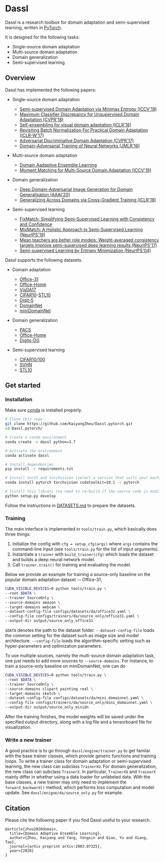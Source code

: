 # Dassl

Dassl is a research toolbox for domain adaptation and semi-supervised learning, written in [PyTorch](https://pytorch.org).

It is designed for the following tasks:

- Single-source domain adaptation
- Multi-source domain adaptation
- Domain generalization
- Semi-supervised learning

## Overview

Dassl has implemented the following papers:

- Single-source domain adaptation
    - [Semi-supervised Domain Adaptation via Minimax Entropy (ICCV'19)](https://arxiv.org/abs/1904.06487)
    - [Maximum Classifier Discrepancy for Unsupervised Domain Adaptation (CVPR'18)](https://arxiv.org/abs/1712.02560https://arxiv.org/abs/1712.02560)
    - [Self-ensembling for visual domain adaptation (ICLR'18)](https://arxiv.org/abs/1706.05208)
    - [Revisiting Batch Normalization For Practical Domain Adaptation (ICLR-W'17)](https://arxiv.org/abs/1603.04779)
    - [Adversarial Discriminative Domain Adaptation (CVPR'17)](https://arxiv.org/abs/1702.05464)
    - [Domain-Adversarial Training of Neural Networks (JMLR'16) ](https://arxiv.org/abs/1505.07818)

- Multi-source domain adaptation
    - [Domain Aadaptive Ensemble Learning](https://arxiv.org/abs/2003.07325)
    - [Moment Matching for Multi-Source Domain Adaptation (ICCV'19)](https://arxiv.org/abs/1812.01754)

- Domain generalization
    - [Deep Domain-Adversarial Image Generation for Domain Generalisation (AAAI'20)](https://arxiv.org/abs/2003.06054)
    - [Generalizing Across Domains via Cross-Gradient Training (ICLR'18)](https://arxiv.org/abs/1804.10745)

- Semi-supervised learning
    - [FixMatch: Simplifying Semi-Supervised Learning with Consistency and Confidence](https://arxiv.org/abs/2001.07685)
    - [MixMatch: A Holistic Approach to Semi-Supervised Learning (NeurIPS'19)](https://arxiv.org/abs/1905.02249)
    - [Mean teachers are better role models: Weight-averaged consistency targets improve semi-supervised deep learning results (NeurIPS'17)](https://arxiv.org/abs/1703.01780)
    - [Semi-supervised Learning by Entropy Minimization (NeurIPS'04)](http://papers.nips.cc/paper/2740-semi-supervised-learning-by-entropy-minimization.pdf)

Dassl supports the following datasets.

- Domain adaptation
    - [Office-31](https://scalable.mpi-inf.mpg.de/files/2013/04/saenko_eccv_2010.pdf)
    - [Office-Home](http://hemanthdv.org/OfficeHome-Dataset/)
    - [VisDA17](http://ai.bu.edu/visda-2017/)
    - [CIFAR10](https://www.cs.toronto.edu/~kriz/cifar.html)-[STL10](https://cs.stanford.edu/~acoates/stl10/)
    - [Digit-5](https://github.com/VisionLearningGroup/VisionLearningGroup.github.io/tree/master/M3SDA/code_MSDA_digit#digit-five-download)
    - [DomainNet](http://ai.bu.edu/M3SDA/)
    - [miniDomainNet](https://arxiv.org/abs/2003.07325)

- Domain generalization
    - [PACS](https://arxiv.org/abs/1710.03077)
    - [Office-Home](http://hemanthdv.org/OfficeHome-Dataset/)
    - [Digits-DG](https://arxiv.org/abs/2003.06054)

- Semi-supervised learning
    - [CIFAR10/100](https://www.cs.toronto.edu/~kriz/cifar.html.)
    - [SVHN](http://ufldl.stanford.edu/housenumbers/)
    - [STL10](https://cs.stanford.edu/~acoates/stl10/)

## Get started

### Installation

Make sure [conda](https://www.anaconda.com/distribution/) is installed properly.

```bash
# Clone this repo
git clone https://github.com/KaiyangZhou/Dassl.pytorch.git
cd Dassl.pytorch/

# Create a conda environment
conda create -n dassl python=3.7

# Activate the environment
conda activate dassl

# Install dependencies
pip install -r requirements.txt

# Install torch and torchvision (select a version that suits your machine)
conda install pytorch torchvision cudatoolkit=10.1 -c pytorch

# Install this library (no need to re-build if the source code is modified)
python setup.py develop
```

Follow the instructions in [DATASETS.md](./DATASETS.md) to prepare the datasets.

### Training

The main interface is implemented in `tools/train.py`, which basically does three things:

1. Initialize the config with `cfg = setup_cfg(args)` where `args` contains the command-line input (see `tools/train.py` for the list of input arguments).
2. Instantiate a `trainer` with `build_trainer(cfg)` which loads the dataset and builds a deep neural network model.
3. Call `trainer.train()` for training and evaluating the model.

Below we provide an example for training a source-only baseline on the popular domain adaptation dataset -- Office-31,

```bash
CUDA_VISIBLE_DEVICES=0 python tools/train.py \
--root $DATA \
--trainer SourceOnly \
--source-domains amazon \
--target-domains webcam \
--dataset-config-file configs/datasets/da/office31.yaml \
--config-file configs/trainers/da/source_only/office31.yaml \
--output-dir output/source_only_office31
```

`$DATA` denotes the path to the dataset folder. `--dataset-config-file` loads the common setting for the dataset such as image size and model architecture. `--config-file` loads the algorithm-specific setting such as hyper-parameters and optimization parameters.

To use multiple sources, namely the multi-source domain adaptation task, one just needs to add more sources to `--source-domains`. For instance, to train a source-only baseline on miniDomainNet, one can do

```bash
CUDA_VISIBLE_DEVICES=0 python tools/train.py \
--root $DATA \
--trainer SourceOnly \
--source-domains clipart painting real \
--target-domains sketch \
--dataset-config-file configs/datasets/da/mini_domainnet.yaml \
--config-file configs/trainers/da/source_only/mini_domainnet.yaml \
--output-dir output/source_only_minidn
```

After the training finishes, the model weights will be saved under the specified output directory, along with a log file and a tensorboard file for visualization.

### Write a new trainer

A good practice is to go through `dassl/engine/trainer.py` to get familar with the base trainer classes, which provide generic functions and training loops. To write a trainer class for domain adaptation or semi-supervised learning, the new class can subclass `TrainerXU`. For domain generalization, the new class can subclass `TrainerX`. In particular, `TrainerXU` and `TrainerX` mainly differ in whether using a data loader for unlabeled data. With the base classes, a new trainer may only need to implement the `forward_backward()` method, which performs loss computation and model update. See `dassl/enigne/da/source_only.py` for example.

## Citation
Please cite the following paper if you find Dassl useful to your research.

```
@article{zhou2020domain,
  title={Domain Adaptive Ensemble Learning},
  author={Zhou, Kaiyang and Yang, Yongxin and Qiao, Yu and Xiang, Tao},
  journal={arXiv preprint arXiv:2003.07325},
  year={2020}
}
```